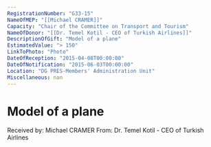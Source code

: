 ```yaml
---
RegistrationNumber: "G33-15"
NameOfMEP: "[[Michael CRAMER]]"
Capacity: "Chair of the Committee on Transport and Tourism"
NameOfDonor: "[[Dr. Temel Kotil - CEO of Turkish Airlines]]"
DescriptionOfGift: "Model of a plane"
EstimatedValue: "> 150"
LinkToPhoto: "Photo"
DateOfReception: "2015-04-08T00:00:00"
DateOfNotification: "2015-06-03T00:00:00"
Location: "DG PRES-Members' Administration Unit"
Miscellaneous: nan
---
```


# Model of a plane

Received by: Michael CRAMER
From: Dr. Temel Kotil - CEO of Turkish Airlines
